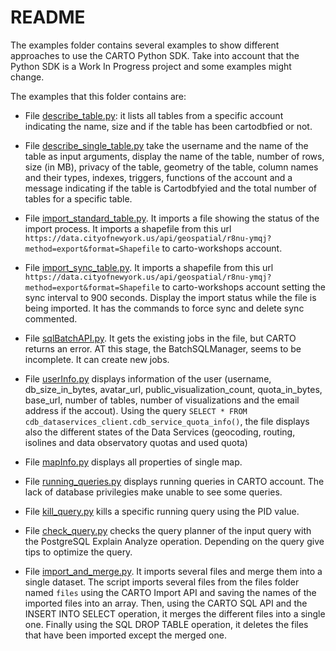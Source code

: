 # README

The examples folder contains several examples to show different approaches to use the CARTO Python SDK.
Take into account that the Python SDK is a Work In Progress project and some examples might change.

The examples that this folder contains are:


- File [describe_table.py](https://github.com/CartoDB/carto-python/blob/examples/examples/describe_table.py): it lists all tables from a specific account indicating the name, size and if the table has been cartodbfied or not.

- File [describe_single_table.py](https://github.com/CartoDB/carto-python/blob/examples/examples/describe_single_table.py) take the username and the name of the table as input arguments, display the  name of the table, number of rows, size (in MB), privacy of the table, geometry of the table, column names and their types, indexes, triggers, functions of the account and a message indicating if the table is  Cartodbfyied and the total number of tables for a specific table.  


- File [import_standard_table.py](https://github.com/CartoDB/carto-python/blob/examples/examples/import_standard_table.py). It imports a file showing the status of the import process. It imports a shapefile from this url `https://data.cityofnewyork.us/api/geospatial/r8nu-ymqj?method=export&format=Shapefile` to carto-workshops account.

- File [import_sync_table.py](https://github.com/CartoDB/carto-python/blob/examples/examples/import_sync_table.py). It imports a shapefile from this url `https://data.cityofnewyork.us/api/geospatial/r8nu-ymqj?method=export&format=Shapefile` to carto-workshops account setting the sync interval to 900 seconds. Display the import status while the file is being imported. It has the commands to force sync and delete sync commented.

- File [sqlBatchAPI.py](https://github.com/CartoDB/carto-python/blob/examples/examples/sqlBatchAPI.py). It gets the existing jobs in the file, but CARTO returns an error. AT this stage, the BatchSQLManager, seems to be incomplete. It can create new jobs.


- File [userInfo.py](https://github.com/CartoDB/carto-python/blob/examples/examples/userInfo.py) displays information of the user (username, db_size_in_bytes, avatar_url, public_visualization_count, quota_in_bytes, base_url, number of tables, number of visualizations and the email address if the accout). Using the query `SELECT * FROM cdb_dataservices_client.cdb_service_quota_info()`, the file displays also the different states of the Data Services (geocoding, routing, isolines and data observatory quotas and used quota)


- File [mapInfo.py](https://github.com/CartoDB/carto-python/blob/examples/examples/mapInfo.py) displays all properties of single map.

- File [running_queries.py](https://github.com/CartoDB/carto-python/blob/examples/examples/running_queries.py) displays running queries in CARTO account. The lack of database privilegies make unable to see some queries.

- File [kill_query.py](https://github.com/CartoDB/carto-python/blob/examples/examples/kill_query.py) kills a specific running query using the PID value.

- File [check_query.py](https://github.com/CartoDB/carto-python/blob/examples/examples/check_query.py) checks the query planner of the input query with the PostgreSQL Explain Analyze operation. Depending on the query give tips to optimize the query.

- File [import_and_merge.py](https://github.com/CartoDB/carto-python/blob/examples/examples/import_and_merge.py). It imports several files and merge them into a single dataset. The script imports several files from the files folder named `files` using the CARTO Import API and saving the names of the imported files into an array. Then, using the CARTO SQL API and the INSERT INTO SELECT operation, it merges the different files into a single one. Finally using the SQL DROP TABLE operation, it deletes the files that have been imported except the merged one.